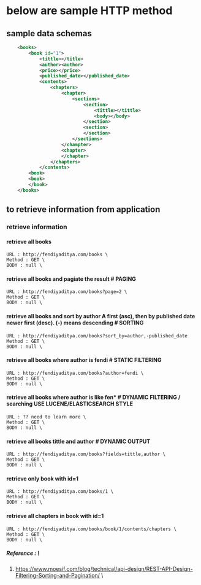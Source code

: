 # below are sample HTTP method

## sample data schemas
```xml
    <books>
        <book id="1">
            <tittle></title>
            <author><author>
            <price></price>  
            <published_date></published_date>                    
            <contents>
                <chapters>
                    <chapter>
                        <sections>
                            <section>
                                <tittle></tittle>
                                <body></body>
                            </section>
                            <section>
                            </section>
                        </sections>
                    </champter>
                    <chapter>
                    </chapter>
                </chapters>
            </contents>
        <book>
        <book>
        </book>
    </books>
```

## to retrieve information from application
### retrieve information
#### retrieve all books 
    URL : http://fendiyaditya.com/books \
    Method : GET \
    BODY : null \
#### retrieve all books and pagiate the result  # PAGING
    URL : http://fendiyaditya.com/books?page=2 \
    Method : GET \
    BODY : null \
#### retrieve all books and sort by author A first (asc), then by published date newer first (desc). (-) means descending # SORTING
    URL : http://fendiyaditya.com/books?sort_by=author,-published_date
    Method : GET \
    BODY : null \
#### retrieve all books where author is fendi  # STATIC FILTERING
    URL : http://fendiyaditya.com/books?author=fendi \
    Method : GET \
    BODY : null \   
#### retrieve all books where author is like fen*  # DYNAMIC FILTERING / searching USE LUCENE/ELASTICSEARCH STYLE
    URL : ?? need to learn more \
    Method : GET \
    BODY : null \ 
#### retrieve all books tittle and author  # DYNAMIC OUTPUT
    URL : http://fendiyaditya.com/books?fields=tittle,author \
    Method : GET \
    BODY : null \
#### retrieve only book with id=1
    URL : http://fendiyaditya.com/books/1 \
    Method : GET \
    BODY : null \
#### retrieve all chapters in book with id=1
    URL : http://fendiyaditya.com/books/book/1/contents/chapters \
    Method : GET \
    BODY : null \

##### Reference : \
1. https://www.moesif.com/blog/technical/api-design/REST-API-Design-Filtering-Sorting-and-Pagination/ \